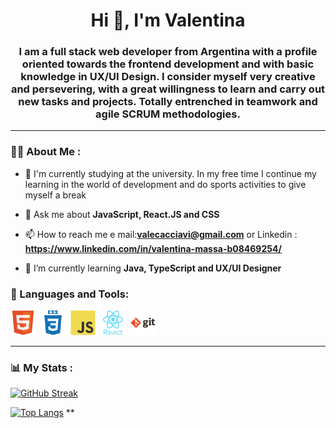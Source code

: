 

<div>
    <h1 align="center">Hi 👋, I'm Valentina</h1>
    <h3 align="center">I am a full stack web developer from Argentina with a profile oriented towards the frontend development and with basic knowledge in UX/UI Design. I consider myself very creative and persevering, with a great willingness to learn and carry out new tasks and projects. Totally entrenched in teamwork and agile SCRUM methodologies.</h3>
</div>




---

### 👨‍💻 About Me :

- 📝 I'm currently studying at the university. In my free time I continue my learning in the world of development and do sports activities to give myself a break

- 💬 Ask me about **JavaScript, React.JS and CSS**

- 📫 How to reach me e mail:**valecacciavi@gmail.com** or Linkedin : **https://www.linkedin.com/in/valentina-massa-b08469254/**

- 🌱 I’m currently learning **Java, TypeScript and UX/UI Designer**



<div align="left">
    <h3>🔨 Languages and Tools:</h3>
    <div>
        <img src="https://github.com/devicons/devicon/blob/master/icons/html5/html5-original.svg" title="HTML5" alt="HTML" width="40" height="40"/>&nbsp;
        <img src="https://github.com/devicons/devicon/blob/master/icons/css3/css3-plain-wordmark.svg"  title="CSS3" alt="CSS" width="40" height="40"/>&nbsp;
        <img src="https://github.com/devicons/devicon/blob/master/icons/javascript/javascript-original.svg" title="JavaScript" alt="JavaScript" width="40" height="40"/>&nbsp;
        <img src="https://github.com/devicons/devicon/blob/master/icons/react/react-original-wordmark.svg" title="React" alt="React" width="40" height="40"/>&nbsp;
        <img src="https://github.com/devicons/devicon/blob/master/icons/git/git-original-wordmark.svg" title="Git" **alt="Git" width="40" height="40"/>
        
      
       
        
      


---

### 📊 My Stats :

[![GitHub Streak](http://github-readme-streak-stats.herokuapp.com?user=massavalentina&theme=onedark)](https://git.io/streak-stats)


[![Top Langs](https://github-readme-stats.vercel.app/api/top-langs/?username=massavalentina&theme=tokyonight)](https://github.com/anuraghazra/github-readme-stats)
**




